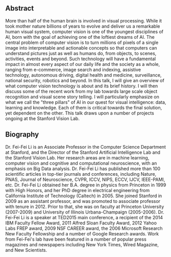 ## Abstract

More than half of the human brain is involved in visual processing.
While it took mother nature billions of years to evolve and deliver
us a remarkable human visual system, computer vision is one of the
youngest disciplines of AI, born with the goal of achieving one of
the loftiest dreams of AI. The central problem of computer vision
is to turn millions of pixels of a single image into interpretable
and actionable concepts so that computers can understand pictures
just as well as humans do, from objects, to scenes, activities,
events and beyond. Such technology will have a fundamental impact
in almost every aspect of our daily life and the society as a whole,
ranging from e-commerce, image search and indexing, assistive
technology, autonomous driving, digital health and medicine,
surveillance, national security, robotics and beyond. In this talk,
I will give an overview of what computer vision technology is about
and its brief history. I will then discuss some of the recent work
from my lab towards large scale object recognition and visual scene
story telling. I will particularly emphasize on what we call the
"three pillars" of AI in our quest for visual intelligence: data,
learning and knowledge. Each of them is critical towards the final
solution, yet dependent on the other. This talk draws upon a number
of projects ongoing at the Stanford Vision Lab.

## Biography

Dr. Fei-Fei Li is an Associate Professor in the Computer Science
Department at Stanford, and  the Director of the Stanford Artificial
Intelligence Lab and the Stanford Vision Lab. Her research areas
are in machine learning, computer vision and cognitive and computational
neuroscience, with an emphasis on Big Data analysis. Dr. Fei-Fei
Li has published more than 100 scientific articles in top-tier
journals and conferences, including Nature, PNAS, Journal of
Neuroscience, CVPR, ICCV, NIPS, ECCV, IJCV, IEEE-PAMI, etc. Dr.
Fei-Fei Li obtained her B.A. degree in physics from Princeton in
1999 with High Honors, and her PhD degree in electrical engineering
from California Institute of Technology (Caltech) in 2005.  She
joined Stanford in 2009 as an assistant professor, and was promoted
to associate professor with tenure in 2012. Prior to that, she was
on faculty at Princeton University (2007-2009) and University of
Illinois Urbana-Champaign (2005-2006). Dr. Fei-Fei Li is a speaker
at TED2015 main conference, a recipient of the 2014 IBM Faculty
Fellow Award, 2011 Alfred Sloan Faculty Award, 2012 Yahoo Labs FREP
award, 2009 NSF CAREER award, the 2006 Microsoft Research New Faculty
Fellowship and a number of Google Research awards. Work from Fei-Fei's
lab have been featured in a number of popular press magazines and
newspapers including New York Times, Wired Magazine, and New
Scientists.

